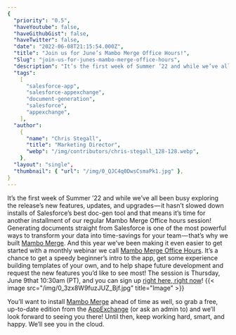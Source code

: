 ```yaml
---
{
  "priority": "0.5",
  "haveYoutube": false,
  "haveGithubGist": false,
  "haveTwitter": false,
  "date": "2022-06-08T21:15:54.000Z",
  "title": "Join us for June’s Mambo Merge Office Hours!",
  "Slug": "join-us-for-junes-mambo-merge-office-hours",
  "description": "It’s the first week of Summer ’22 and while we’ve all been busy exploring the release’s new features, updates, and upgrades — it hasn’t slowed down installs of Salesforce’s best doc-gen tool and that means it’s time for another installment of our regular Mambo Merge Office hours session!.",
  "tags":
    [
      "salesforce-app",
      "salesforce-appexchange",
      "document-generation",
      "salesforce",
      "appexchange",
    ],
  "author":
    {
      "name": "Chris Stegall",
      "title": "Marketing Director",
      "webp": "/img/contributors/chris-stegall_128-128.webp",
    },
  "layout": "single",
  "thumbnail": { "url": "/img/0_QJC4q0DwsCsmaPk1.jpg" },
}
---
```


It’s the first week of Summer ’22 and while we’ve all been busy exploring the release’s new features, updates, and upgrades — it hasn’t slowed down installs of Salesforce’s best doc-gen tool and that means it’s time for another installment of our regular Mambo Merge Office hours session!
Generating documents straight from Salesforce is one of the most powerful ways to transform your data into time-savings for your team — that’s why we built [Mambo Merge](https://appexchange.salesforce.com/appxListingDetail?listingId=a0N3u00000MBinOEAT). And this year we’ve been making it even easier to get started with a monthly webinar we call [Mambo Merge Office Hours](https://events.mkpartners.com/MamboMergeOfficeHours).
It’s a chance to get a speedy beginner’s intro to the app, get some experience building templates of your own, and to help shape future development and request the new features you’d like to see most!
The session is Thursday, June 9that 10:30am (PT), and you can sign up [right here, right now](https://events.mkpartners.com/MamboMergeOfficeHours)!
{{< image src="/img/0_3zx8W9fuzJUZ_Bjf.jpg" title="Image" >}}

You’ll want to install [Mambo Merge](https://appexchange.salesforce.com/appxListingDetail?listingId=a0N3u00000MBinOEAT) ahead of time as well, so grab a free, up-to-date edition from the [AppExchange](https://appexchange.salesforce.com/appxListingDetail?listingId=a0N3u00000MBinOEAT) (or ask an admin to) and we’ll look forward to seeing you there!
Until then, keep working hard, smart, and happy. We’ll see you in the cloud.
